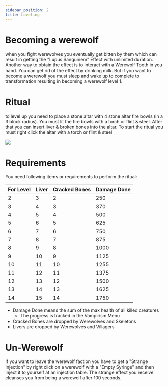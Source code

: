 ```yaml
---
sidebar_position: 2
title: Leveling
---
```


# Becoming a werewolf

when you fight werewolves you eventually get bitten by them which can result in getting the "Lupus Sanguinem" Effect with unlimited duration. Another way to obtain the effect is to interact with a Werewolf Tooth in you hand. You can get rid of the effect by drinking milk. But if you want to become a werewolf you must sleep and wake up to complete to transformation resulting in becoming a werewolf level 1.

# Ritual

to level up you need to place a stone altar with 4 stone altar fire bowls (in a 3 block radius).
You must lit the fire bowls with a torch or flint & steel.
After that you can insert liver & broken bones into the altar.
To start the ritual you must right click the altar with a torch or flint & steel

![](https://i.ibb.co/z7P0V6j/2021-03-09-20-11-38.png)

# Requirements

You need following items or requirements to perform the ritual:

| For Level | Liver | Cracked Bones | Damage Done |
|:----------|:------|:--------------|:------------|
| 2         | 3     | 2             | 250         |
| 3         | 4     | 3             | 370         |
| 4         | 5     | 4             | 500         |
| 5         | 6     | 5             | 625         |
| 6         | 7     | 6             | 750         |
| 7         | 8     | 7             | 875         |
| 8         | 9     | 8             | 1000        |
| 9         | 10    | 9             | 1125        |
| 10        | 11    | 10            | 1255        |
| 11        | 12    | 11            | 1375        |
| 12        | 13    | 12            | 1500        |
| 13        | 14    | 13            | 1625        |
| 14        | 15    | 14            | 1750        |

- Damage Done means the sum of the max health of all killed creatures
    - The progress is tracked in the Vampirism Menu
- Cracked Bones are dropped by Werewolves and Skeletons
- Livers are dropped by Werewolves and Villagers

# Un-Werewolf

If you want to leave the werewolf faction you have to get a "Strange Injection" by right click on a werewolf with a "Empty Syringe" and then inject it to yourself at an injection table. The strange effect you receive cleanses you from being a werewolf after 100 seconds.